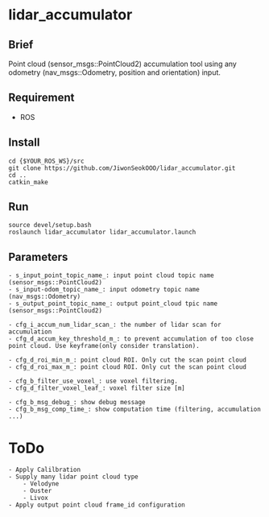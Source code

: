 # lidar_accumulator
## Brief
Point cloud (sensor_msgs::PointCloud2) accumulation tool using any odometry (nav_msgs::Odometry, position and orientation) input.

## Requirement
- ROS

## Install
```
cd {$YOUR_ROS_WS}/src
git clone https://github.com/JiwonSeokOOO/lidar_accumulator.git
cd ..
catkin_make
```

## Run
```
source devel/setup.bash
roslaunch lidar_accumulator lidar_accumulator.launch
```

## Parameters
    - s_input_point_topic_name_: input point cloud topic name (sensor_msgs::PointCloud2)
    - s_input-odom_topic_name_: input odometry topic name (nav_msgs::Odometry)
    - s_output_point_topic_name_: output point_cloud tpic name (sensor_msgs::PointCloud2)

    - cfg_i_accum_num_lidar_scan_: the number of lidar scan for accumulation
    - cfg_d_accum_key_threshold_m_: to prevent accumulation of too close point cloud. Use keyframe(only consider translation).

    - cfg_d_roi_min_m_: point cloud ROI. Only cut the scan point cloud
    - cfg_d_roi_max_m_: point cloud ROI. Only cut the scan point cloud

    - cfg_b_filter_use_voxel_: use voxel filtering.
    - cfg_d_filter_voxel_leaf_: voxel filter size [m]

    - cfg_b_msg_debug_: show debug message
    - cfg_b_msg_comp_time_: show computation time (filtering, accumulation ...)

# ToDo
    - Apply Calilbration
    - Supply many lidar point cloud type
        - Velodyne
        - Ouster
        - Livox
    - Apply output point cloud frame_id configuration